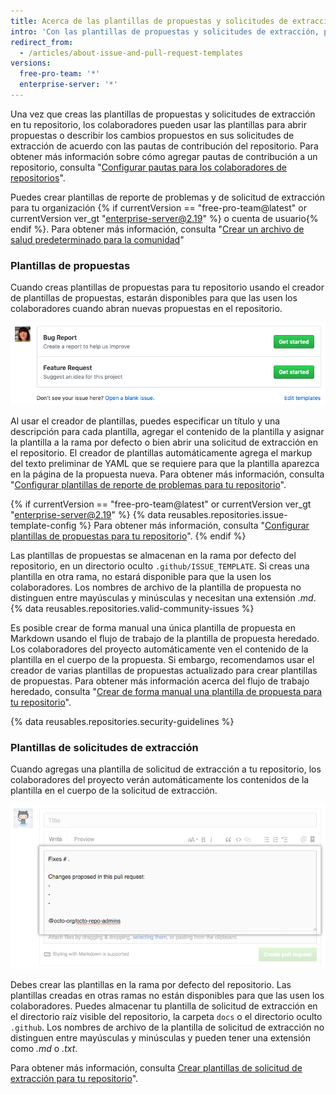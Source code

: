 ```yaml
---
title: Acerca de las plantillas de propuestas y solicitudes de extracción
intro: 'Con las plantillas de propuestas y solicitudes de extracción, puedes personalizar y estandarizar la información que quisieras que los colaboradores incluyan cuando abren propuestas y solicitudes de extracción en tu repositorio.'
redirect_from:
  - /articles/about-issue-and-pull-request-templates
versions:
  free-pro-team: '*'
  enterprise-server: '*'
---
```


Una vez que creas las plantillas de propuestas y solicitudes de extracción en tu repositorio, los colaboradores pueden usar las plantillas para abrir propuestas o describir los cambios propuestos en sus solicitudes de extracción de acuerdo con las pautas de contribución del repositorio. Para obtener más información sobre cómo agregar pautas de contribución a un repositorio, consulta "[Configurar pautas para los colaboradores de repositorios](/articles/setting-guidelines-for-repository-contributors)".

Puedes crear plantillas de reporte de problemas y de solicitud de extracción para tu organización {% if currentVersion == "free-pro-team@latest" or currentVersion ver_gt "enterprise-server@2.19" %} o cuenta de usuario{% endif %}. Para obtener más información, consulta "[Crear un archivo de salud predeterminado para la comunidad](/github/building-a-strong-community/creating-a-default-community-health-file)"

### Plantillas de propuestas

Cuando creas plantillas de propuestas para tu repositorio usando el creador de plantillas de propuestas, estarán disponibles para que las usen los colaboradores cuando abran nuevas propuestas en el repositorio.

![Página de la propuesta nueva que muestra las opciones de plantilla de propuesta](/assets/images/help/issues/new-issue-page-with-multiple-templates.png)

Al usar el creador de plantillas, puedes especificar un título y una descripción para cada plantilla, agregar el contenido de la plantilla y asignar la plantilla a la rama por defecto o bien abrir una solicitud de extracción en el repositorio. El creador de plantillas automáticamente agrega el markup del texto preliminar de YAML que se requiere para que la plantilla aparezca en la página de la propuesta nueva. Para obtener más información, consulta "[Configurar plantillas de reporte de problemas para tu repositorio](/articles/configuring-issue-templates-for-your-repository)".

{% if currentVersion == "free-pro-team@latest" or currentVersion ver_gt "enterprise-server@2.19" %}
{% data reusables.repositories.issue-template-config %} Para obtener más información, consulta "[Configurar plantillas de propuestas para tu repositorio](/github/building-a-strong-community/configuring-issue-templates-for-your-repository#configuring-the-template-chooser)".
{% endif %}

Las plantillas de propuestas se almacenan en la rama por defecto del repositorio, en un directorio oculto `.github/ISSUE_TEMPLATE`. Si creas una plantilla en otra rama, no estará disponible para que la usen los colaboradores. Los nombres de archivo de la plantilla de propuesta no distinguen entre mayúsculas y minúsculas y necesitan una extensión *.md*. {% data reusables.repositories.valid-community-issues %}

Es posible crear de forma manual una única plantilla de propuesta en Markdown usando el flujo de trabajo de la plantilla de propuesta heredado. Los colaboradores del proyecto automáticamente ven el contenido de la plantilla en el cuerpo de la propuesta. Si embargo, recomendamos usar el creador de varias plantillas de propuestas actualizado para crear plantillas de propuestas. Para obtener más información acerca del flujo de trabajo heredado, consulta "[Crear de forma manual una plantilla de propuesta para tu repositorio](/articles/manually-creating-a-single-issue-template-for-your-repository)".

{% data reusables.repositories.security-guidelines %}

### Plantillas de solicitudes de extracción

Cuando agregas una plantilla de solicitud de extracción a tu repositorio, los colaboradores del proyecto verán automáticamente los contenidos de la plantilla en el cuerpo de la solicitud de extracción.

![Plantilla de solicitud de extracción de ejemplo](/assets/images/help/pull_requests/pr-template-sample.png)

Debes crear las plantillas en la rama por defecto del repositorio. Las plantillas creadas en otras ramas no están disponibles para que las usen los colaboradores. Puedes almacenar tu plantilla de solicitud de extracción en el directorio raíz visible del repositorio, la carpeta `docs` o el directorio oculto `.github`. Los nombres de archivo de la plantilla de solicitud de extracción no distinguen entre mayúsculas y minúsculas y pueden tener una extensión como *.md* o *.txt*.

Para obtener más información, consulta [Crear plantillas de solicitud de extracción para tu repositorio](/articles/creating-a-pull-request-template-for-your-repository)".
